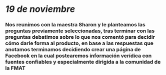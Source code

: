 # *19 de noviembre*

### Nos reunimos con la maestra Sharon y le planteamos las preguntas previamente seleccionadas, tras terminar con las preguntas debatimos sobre lo que nos comentó para decidir cómo darle forma al producto, en base a las respuestas que anotamos terminamos decidiendo crear una página de Facebook en la cual postearemos información verídica con fuentes confiables y especialmente dirigida a la comunidad de la FMAT
